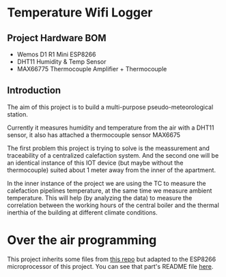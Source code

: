 # Temperature Wifi Logger

## Project Hardware BOM

* Wemos D1 R1 Mini ESP8266
* DHT11 Humidity & Temp Sensor
* MAX66775 Thermocouple Amplifier + Thermocouple

## Introduction

The aim of this project is to build a multi-purpose pseudo-meteorological station.

Currently it measures humidity and temperature from the air with a DHT11 sensor, it also has attached a thermocouple sensor MAX6675

The first problem this project is trying to solve is the meassurement and traceability of a centralized calefaction system. And the second one will be an identical instance of this IOT device (but maybe without the thermocouple) suited about 1 meter away from the inner of the apartment.

In the inner instance of the project we are using the TC to measure the calefaction pipelines temperature, at the same time we measure ambient temperature. This will help (by analyzing the data) to measure the correlation between the working hours of the central boiler and the thermal inerthia of the building at different climate conditions.

# Over the air programming

This project inherits some files from [this repo](https://github.com/mnofresno/esp32-over-the-air-programming) but adapted to the ESP8266 microprocessor of this project. You can see that part's README file [here](OTA.md).